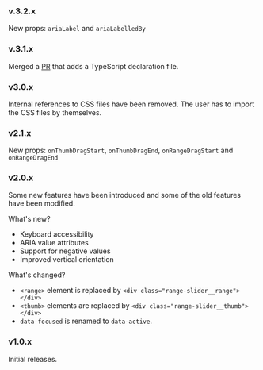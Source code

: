 ### v.3.2.x
New props: `ariaLabel` and `ariaLabelledBy`

### v.3.1.x
Merged a [PR](https://github.com/n3r4zzurr0/react-range-slider-input/pull/9) that adds a TypeScript declaration file.

### v3.0.x
Internal references to CSS files have been removed. The user has to import the CSS files by themselves.

### v2.1.x
New props: `onThumbDragStart`, `onThumbDragEnd`, `onRangeDragStart` and `onRangeDragEnd`


### v2.0.x
Some new features have been introduced and some of the old features have been modified.

What's new?
- Keyboard accessibility
- ARIA value attributes
- Support for negative values
- Improved vertical orientation

What's changed?
- `<range>` element is replaced by `<div class="range-slider__range"></div>`
- `<thumb>` elements are replaced by `<div class="range-slider__thumb"></div>`
- `data-focused` is renamed to `data-active`.

### v1.0.x

Initial releases.
